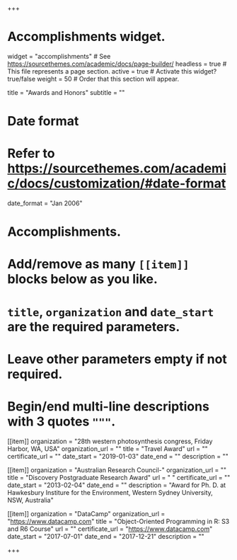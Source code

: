 +++
# Accomplishments widget.
widget = "accomplishments"  # See https://sourcethemes.com/academic/docs/page-builder/
headless = true  # This file represents a page section.
active = true  # Activate this widget? true/false
weight = 50  # Order that this section will appear.

title = "Awards and Honors"
subtitle = ""

# Date format
#   Refer to https://sourcethemes.com/academic/docs/customization/#date-format
date_format = "Jan 2006"

# Accomplishments.
#   Add/remove as many `[[item]]` blocks below as you like.
#   `title`, `organization` and `date_start` are the required parameters.
#   Leave other parameters empty if not required.
#   Begin/end multi-line descriptions with 3 quotes `"""`.

[[item]]
  organization = "28th western photosynthesis congress, Friday Harbor, WA, USA"
  organization_url = ""
  title = "Travel Award"
  url = ""
  certificate_url = ""
  date_start = "2019-01-03"
  date_end = ""
  description = ""

[[item]]
  organization = "Australian Research Council-"
  organization_url = ""
  title = "Discovery Postgraduate Research Award"
  url = " "
  certificate_url = ""
  date_start = "2013-02-04"
  date_end = ""
  description = "Award for Ph. D. at Hawkesbury Institure for the Environment, Western Sydney University, NSW,       Australia"
  
[[item]]
  organization = "DataCamp"
  organization_url = "https://www.datacamp.com"
  title = "Object-Oriented Programming in R: S3 and R6 Course"
  url = ""
  certificate_url = "https://www.datacamp.com"
  date_start = "2017-07-01"
  date_end = "2017-12-21"
  description = ""

+++
